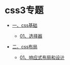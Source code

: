 # css3专题

- [一、css基础](./01、css基础.md)
    - [01、选择器](./01、css基础.md#class01)
    
- [二、css布局](./02、css布局.md)
    - [01、响应式布局和设计](./02、css布局.md#class01)
    
    